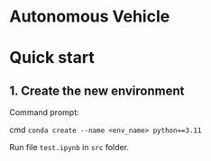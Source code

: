 # Autonomous Vehicle
# Quick start

## 1. Create the new environment
Command prompt:

cmd `conda create --name <env_name> python==3.11`

Run file `test.ipynb` in `src` folder. 
